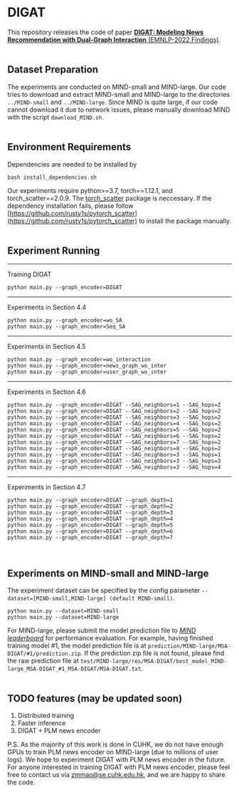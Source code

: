# DIGAT
This repository releases the code of paper [**DIGAT: Modeling News Recommendation with Dual-Graph Interaction** (EMNLP-2022 Findings)](https://arxiv.org/pdf/2210.05196.pdf).
<br/><br/>

## Dataset Preparation
The experiments are conducted on MIND-small and MIND-large. Our code tries to download and extract MIND-small and MIND-large to the directories `../MIND-small` and `../MIND-large`. Since MIND is quite large, if our code cannot download it due to network issues, please manually download MIND with the script `download_MIND.sh`.
<br/><br/>


## Environment Requirements
Dependencies are needed to be installed by
<pre><code>bash install_dependencies.sh</code></pre>
Our experiments require python>=3.7, torch==1.12.1, and torch_scatter==2.0.9. The [torch_scatter](https://github.com/rusty1s/pytorch_scatter) package is neccessary. If the dependency installation fails, please follow [https://github.com/rusty1s/pytorch_scatter](https://github.com/rusty1s/pytorch_scatter) to install the package manually.
<br/><br/>


## Experiment Running
<hr>Training DIGAT
<pre><code>python main.py --graph_encoder=DIGAT</code></pre>

<hr>Experiments in Section 4.4
<pre><code>python main.py --graph_encoder=wo_SA
python main.py --graph_encoder=Seq_SA</code></pre>

<hr>Experiments in Section 4.5
<pre><code>python main.py --graph_encoder=wo_interaction
python main.py --graph_encoder=news_graph_wo_inter
python main.py --graph_encoder=user_graph_wo_inter</code></pre>

<hr>Experiments in Section 4.6
<pre><code>python main.py --graph_encoder=DIGAT --SAG_neighbors=1 --SAG_hops=2
python main.py --graph_encoder=DIGAT --SAG_neighbors=2 --SAG_hops=2
python main.py --graph_encoder=DIGAT --SAG_neighbors=3 --SAG_hops=2
python main.py --graph_encoder=DIGAT --SAG_neighbors=4 --SAG_hops=2
python main.py --graph_encoder=DIGAT --SAG_neighbors=5 --SAG_hops=2
python main.py --graph_encoder=DIGAT --SAG_neighbors=6 --SAG_hops=2
python main.py --graph_encoder=DIGAT --SAG_neighbors=7 --SAG_hops=2
python main.py --graph_encoder=DIGAT --SAG_neighbors=8 --SAG_hops=2
python main.py --graph_encoder=DIGAT --SAG_neighbors=3 --SAG_hops=1
python main.py --graph_encoder=DIGAT --SAG_neighbors=3 --SAG_hops=3
python main.py --graph_encoder=DIGAT --SAG_neighbors=3 --SAG_hops=4</code></pre>

<hr>Experiments in Section 4.7
<pre><code>python main.py --graph_encoder=DIGAT --graph_depth=1
python main.py --graph_encoder=DIGAT --graph_depth=2
python main.py --graph_encoder=DIGAT --graph_depth=3
python main.py --graph_encoder=DIGAT --graph_depth=4
python main.py --graph_encoder=DIGAT --graph_depth=5
python main.py --graph_encoder=DIGAT --graph_depth=6
python main.py --graph_encoder=DIGAT --graph_depth=7</code></pre>
<br/>


## Experiments on MIND-small and MIND-large
The experiment dataset can be specified by the config parameter `--dataset=[MIND-small,MIND-large] (default MIND-small)`.
<pre><code>python main.py --dataset=MIND-small
python main.py --dataset=MIND-large</code></pre>
For MIND-large, please submit the model prediction file to [*MIND leaderboard*](https://msnews.github.io/index.html#leaderboard) for performance evaluation. For example, having finished training model #1, the model prediction file is at `prediction/MIND-large/MSA-DIGAT/#1/prediction.zip`. If the prediction zip file is not found, please find the raw prediction file at `test/MIND-large/res/MSA-DIGAT/best_model_MIND-large_MSA-DIGAT_#1_MSA-DIGAT/MSA-DIGAT.txt`.
<br/><br/>


## TODO features (may be updated soon)
1. Distributed training
2. Faster inference
3. DIGAT + PLM news encoder

P.S. As the majority of this work is done in CUHK, we do not have enough GPUs to train PLM news encoder on MIND-large (due to millions of user logs). We hope to experiment DIGAT with PLM news encoder in the future. For anyone interested in training DIGAT with PLM news encoder, please feel free to contact us via zmmao@se.cuhk.edu.hk, and we are happy to share the code.
